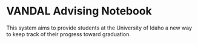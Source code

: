 # VANDAL Advising Notebook

This system aims to provide students at the University of Idaho a new way to keep track of their progress toward graduation.
